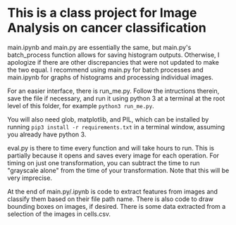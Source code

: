 # This is a class project for Image Analysis on cancer classification

main.ipynb and main.py are essentially the same, but main.py's batch_process function allows for saving histogram outputs. Otherwise, I apologize if there are other discrepancies that were not updated to make the two equal. I recommend using main.py for batch processes and main.ipynb for graphs of histograms and processing individual images.

For an easier interface, there is run_me.py. Follow the intructions therein, save the file if necessary, and run it using python 3 at a terminal at the root level of this folder, for example `python3 run_me.py`.

You will also need glob, matplotlib, and PIL, which can be installed by running `pip3 install -r requirements.txt` in a terminal window, assuming you already have python 3.

eval.py is there to time every function and will take hours to run. This is partially because it opens and saves every image for each operation. For timing on just one transformation, you can subtract the time to run "grayscale alone" from the time of your transformation. Note that this will be very imprecise.

At the end of main.py/.ipynb is code to extract features from images and classify them based on their file path name. There is also code to draw bounding boxes on images, if desired. There is some data extracted from a selection of the images in cells.csv.
